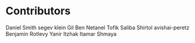 # Contributors

Daniel Smith
segev klein
Gil Ben Netanel
Tofik Saliba
Shirtol
avishai-peretz
Benjamin Rotlevy
Yanir Itzhak
Itamar Shmaya

